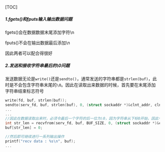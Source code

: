 [TOC]



##### 1.fgets()和fputs输入输出数据问题

fgets()会在数据数据末尾添加字符\n

fputs()不会在输出数据最后添加\n

因此两者可以配合得很好



##### 2.发送和接收字符串最后的\0问题

发送数据无论是`write()`还是`sendto()`，通常发送的字符串都是`strlen(buf)`，此时是不会包含字符串末尾的`\0`。因此在读取出来数据的时候，首先要在末尾添加字符串结束标志符号

```c
write(fd, buf, strlen(buf));
sendto(serv_fd, buf, strlen(buf), 0, (struct sockaddr *)&clnt_addr, clnt_addr_len);
...
...
//因此在数据读取出来时，必须令最后一个字符的后一位为\0，因为字符串从下标0开始，因此令buf[str_len] = 0即可
int str_len = recvfrom(serv_fd, buf, BUF_SIZE, 0, (struct sockaddr *)&clnt_addr, &clnt_addr_len);
buf[str_len] = 0;

//然后即可继续进行一系列输出操作
printf("recv data : %s\n", buf);
...
```

